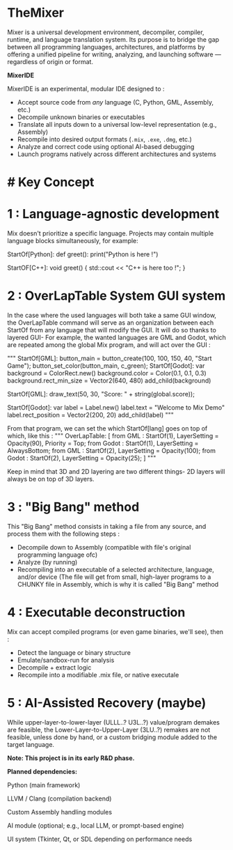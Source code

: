 # TheMixer
Mixer is a universal development environment, decompiler, compiler, runtime, and language translation system. Its purpose is to bridge the gap between all programming languages, architectures, and platforms by offering a unified pipeline for writing, analyzing, and launching software — regardless of origin or format.

**MixerIDE**

MixerIDE is an experimental, modular IDE designed to :

  - Accept source code from *any* language (C, Python, GML, Assembly, etc.)
  - Decompile unknown binaries or executables
  - Translate all inputs down to a universal low-level representation (e.g., Assembly)
  - Recompile into desired output formats (`.mix`, `.exe`, `.dmg`, etc.)
  - Analyze and correct code using optional AI-based debugging
  - Launch programs natively across different architectures and systems

# # Key Concept

# 1 : Language-agnostic development

Mix doesn't prioritize a specific language. Projects may contain multiple language blocks simultaneously, for example:

StartOf[Python]:
  def greet():
    print("Python is here !")

StartOF[C++]:
  void greet() {
    std::cout << "C++ is here too !";
  }

# 2 : OverLapTable System GUI system

In the case where the used languages will both take a same GUI window, the OverLapTable command will serve as an organization between each StartOf from any language that will modify the GUI. It will do so thanks to layered GUI-
For example, the wanted languages are GML and Godot, which are repeated among the global Mix program, and will act over the GUI :

"""
  StartOf[GML]:
    button_main = button_create(100, 100, 150, 40, "Start Game");
    button_set_color(button_main, c_green);
  StartOf[Godot]:
    var background = ColorRect.new()
    background.color = Color(0.1, 0.1, 0.3)
    background.rect_min_size = Vector2(640, 480)
    add_child(background)

  StartOf[GML]:
    draw_text(50, 30, "Score: " + string(global.score));

  StartOf[Godot]:
    var label = Label.new()
    label.text = "Welcome to Mix Demo"
    label.rect_position = Vector2(200, 20)
    add_child(label)
"""

From that program, we can set the which StartOf[lang] goes on top of which, like this :
"""
OverLapTable: [
  from GML : StartOf(1), LayerSetting = Opacity(90), Priority = Top;
  from Godot : StartOf(1), LayerSetting = AlwaysBottom;
  from GML : StartOf(2), LayerSetting = Opacity(100);
  from Godot : StartOf(2), LayerSetting = Opacity(25);
]
"""

Keep in mind that 3D and 2D layering are two different things- 2D layers will always be on top of 3D layers.

# 3 : "Big Bang" method

This "Big Bang" method consists in taking a file from any source, and process them with the following steps : 
  - Decompile down to Assembly (compatible with file's original programming language ofc)
  - Analyze (by running)
  - Recompiling into an executable of a selected architecture, language, and/or device
(The file will get from small, high-layer programs to a CHUNKY file in Assembly, which is why it is called "Big Bang" method
# 4 : Executable deconstruction

Mix can accept compiled programs (or even game binaries, we'll see), then :
  - Detect the language or binary structure
  - Emulate/sandbox-run for analysis
  - Decompile + extract logic
  - Recompile into a modifiable .mix file, or native executale

# 5 : AI-Assisted Recovery (maybe)

While upper-layer-to-lower-layer (ULLL..? U3L..?) value/program demakes are feasible, the Lower-Layer-to-Upper-Layer (3LU..?) remakes are not feasible, unless done by hand, or a custom bridging module added to the target language.


****Note: This project is in its early R&D phase.****

**Planned dependencies:**

Python (main framework)

LLVM / Clang (compilation backend)

Custom Assembly handling modules

AI module (optional; e.g., local LLM, or prompt-based engine)

UI system (Tkinter, Qt, or SDL depending on performance needs
